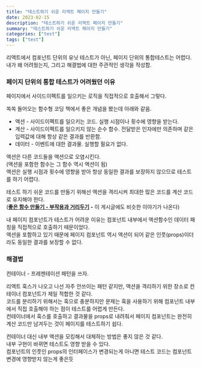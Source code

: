 ```yaml
---
title: "테스트하기 쉬운 리액트 페이지 만들기"
date: 2023-02-15
description: "테스트하기 쉬운 리액트 페이지 만들기"
summary: "테스트하기 쉬운 리액트 페이지 만들기"
categories: ["test"]
tags: ["test"]
---
```


리액트에서 컴포넌트 단위의 유닛 테스트가 아닌, 페이지 단위의 통합테스트는 어렵다.  
내가 왜 어려웠는지, 그리고 해결법에 대한 주관적인 생각을 작성함.

### 페이지 단위의 통합 테스트가 어려웠던 이유

페이지에서 사이드이펙트를 일으키는 로직을 직접적으로 호출해서 그렇다.

쏙쏙 들어오는 함수형 코딩 책에서 좋은 개념을 봤는데 아래와 같음.

- 액션 - 사이드이펙트를 일으키는 코드. 실행 시점이나 횟수에 영향을 받는다.
- 계산 - 사이드이펙트를 일으키지 않는 순수 함수. 전달받은 인자에만 의존하며 같은 입력값에 대해 항상 같은 결과를 반환함.
- 데이터 - 이벤트에 대한 결과물. 실행할 필요가 없다.

액션은 다른 코드들을 액션으로 오염시킨다.  
(액션을 포함한 함수는 그 함수 역시 액션이 됨)  
액션은 실행 시점과 횟수에 영향을 받아 항상 동일한 결과를 보장하지 않으므로 테스트를 하기 어렵다.

테스트 하기 쉬운 코드를 만들기 위해선 액션을 격리시켜 최대한 많은 코드를 계산 코드로 유지해야 한다.  
(**[좋은 함수 만들기 - 부작용과 거리두기](https://jojoldu.tistory.com/697) -** 이 게시글에도 비슷한 이야기가 나온다)

내 페이지 컴포넌트가 테스트가 어려운 이유는 컴포넌트 내부에서 액션함수인 데이터 패칭을 직접적으로 호출하기 때문이었다.  
액션을 포함하고 있기 때문에 페이지 컴포넌트 역시 액션이 되어 같은 인풋(props)이더라도 동일한 결과를 보장할 수 없다.

### 해결법

컨테이너 - 프레젠테이션 패턴을 쓰자.

리액트 훅스가 나오고 나선 자주 안쓰이는 패턴 같지만, 액션을 격리하기 위한 장소로 컨테이너 컴포넌트가 제일 적합한 것 같다.  
코드를 분리하기 위해서는 훅으로 충분하지만 문제는 훅을 사용하기 위해 컴포넌트 내부에서 직접 호출해야 하는 점이 테스트를 어렵게 만든다.  
컨테이너에서 훅스를 호출하고 결과물을 props로 내려줘서 페이지 컴포넌트는 완전히 계산 코드만 남겨두는 것이 페이지를 테스트하기 쉽다.

컨테이너 대신 내부 액션을 모킹해서 대체하는 방법은 좋지 않은 것 같다.  
내부 구현이 바뀌면 테스트도 영향 받을 수 있다.  
컴포넌트의 인풋인 props의 인터페이스가 변경되는게 아니면 테스트 코드는 컴포넌트 변경에 영향받지 않는게 좋은듯
